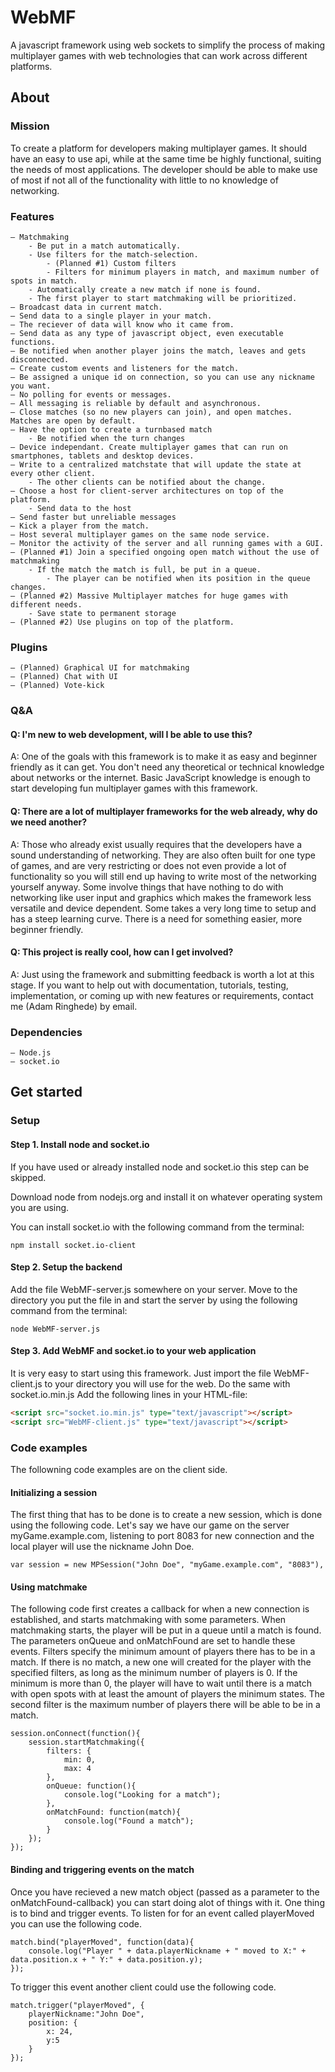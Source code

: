 #  WebMF

A javascript framework using web sockets to simplify the process of making multiplayer games with web technologies that can work across different platforms.

## About

### Mission

To create a platform for developers making multiplayer games. It should have an easy to use api, while at the same time be highly functional, suiting the needs of most applications. The developer should be able to make use of most if not all of the functionality with little to no knowledge of networking.

### Features
	– Matchmaking
		- Be put in a match automatically. 
		- Use filters for the match-selection.
			- (Planned #1) Custom filters
			- Filters for minimum players in match, and maximum number of spots in match. 
		- Automatically create a new match if none is found. 
		- The first player to start matchmaking will be prioritized. 
	– Broadcast data in current match.
	– Send data to a single player in your match.
	– The reciever of data will know who it came from.
	– Send data as any type of javascript object, even executable functions. 
	– Be notified when another player joins the match, leaves and gets disconnected.
	– Create custom events and listeners for the match. 
	– Be assigned a unique id on connection, so you can use any nickname you want. 
	– No polling for events or messages. 
	– All messaging is reliable by default and asynchronous.
	– Close matches (so no new players can join), and open matches. Matches are open by default.
	– Have the option to create a turnbased match 
		- Be notified when the turn changes
	– Device independant. Create multiplayer games that can run on smartphones, tablets and desktop devices. 
	– Write to a centralized matchstate that will update the state at every other client. 
		- The other clients can be notified about the change.
	– Choose a host for client-server architectures on top of the platform. 
		- Send data to the host
	– Send faster but unreliable messages
	– Kick a player from the match.
	– Host several multiplayer games on the same node service. 
	– Monitor the activity of the server and all running games with a GUI.
	– (Planned #1) Join a specified ongoing open match without the use of matchmaking
		- If the match the match is full, be put in a queue. 
			- The player can be notified when its position in the queue changes. 
	– (Planned #2) Massive Multiplayer matches for huge games with different needs.
		- Save state to permanent storage
	– (Planned #2) Use plugins on top of the platform.
	
### Plugins
	– (Planned) Graphical UI for matchmaking
	– (Planned) Chat with UI
	– (Planned) Vote-kick
	
### Q&A

#### Q: I'm new to web development, will I be able to use this?
A: One of the goals with this framework is to make it as easy and beginner friendly as it can get. 
You don't need any theoretical or technical knowledge about networks or the internet.
Basic JavaScript knowledge is enough to start developing fun multiplayer games with this framework. 

#### Q: There are a lot of multiplayer frameworks for the web already, why do we need another?
A: Those who already exist usually requires that the developers have a sound understanding 
of networking. They are also often built for one type of games, and are very restricting or 
does not even provide a lot of functionality so you will still end up having to write most of 
the networking yourself anyway. Some involve things that have nothing to do with networking 
like user input and graphics which makes the framework less versatile and device dependent.
Some takes a very long time to setup and has a steep learning curve. There is a need for 
something easier, more beginner friendly.  

#### Q: This project is really cool, how can I get involved?
A: Just using the framework and submitting feedback is worth a lot at this stage. 
If you want to help out with documentation, tutorials, testing, implementation, or coming up with new features or requirements, contact me (Adam Ringhede) by email. 
	
### Dependencies
	– Node.js
	– socket.io

## Get started

### Setup

#### Step 1. Install node and socket.io
If you have used or already installed node and socket.io this step can be skipped.

Download node from nodejs.org and install it on whatever operating system you are using.

You can install socket.io with the following command from the terminal:
``` Shell
npm install socket.io-client
```

#### Step 2. Setup the backend
Add the file WebMF-server.js somewhere on your server.
Move to the directory you put the file in and start the server by 
using the following command from the terminal:
``` Shell
node WebMF-server.js
```

#### Step 3. Add WebMF and socket.io to your web application
It is very easy to start using this framework. Just import the file WebMF-client.js to your directory
you will use for the web. Do the same with socket.io.min.js Add the following lines in your HTML-file:

```HTML
<script src="socket.io.min.js" type="text/javascript"></script>
<script src="WebMF-client.js" type="text/javascript"></script>
```

### Code examples
The followning code examples are on the client side. 

#### Initializing a session
The first thing that has to be done is to create a new session, which is done using the following code.
Let's say we have our game on the server myGame.example.com, listening to port 8083 for new connection and the local
player will use the nickname John Doe. 
```JS
var session = new MPSession("John Doe", "myGame.example.com", "8083"),
```
#### Using matchmake
The following code first creates a callback for when a new connection is established, and starts matchmaking
with some parameters. When matchmaking starts, the player will be put in a queue until a match is found.
The parameters onQueue and onMatchFound are set to handle these events. Filters specify the minimum amount of 
players there has to be in a match. If there is no match, a new one will created for the player with the specified
filters, as long as the minimum number of players is 0. If the minimum is more than 0, the player will have to wait
until there is a match with open spots with at least the amount of players the minimum states. The second filter is
the maximum number of players there will be able to be in a match. 
```JS
session.onConnect(function(){
	session.startMatchmaking({
		filters: {
			min: 0,
			max: 4
		},
		onQueue: function(){
			console.log("Looking for a match");
		},
		onMatchFound: function(match){
			console.log("Found a match");
		}
	});
});
```
#### Binding and triggering events on the match
Once you have recieved a new match object (passed as a parameter to the onMatchFound-callback) you can start doing 
alot of things with it. One thing is to bind and trigger events. To listen for for an event called playerMoved you
can use the following code.
```JS
match.bind("playerMoved", function(data){
	console.log("Player " + data.playerNickname + " moved to X:" + data.position.x + " Y:" + data.position.y);
});
```

To trigger this event another client could use the following code.
```JS
match.trigger("playerMoved", {
	playerNickname:"John Doe",
	position: {
		x: 24,
		y:5
	}
});
```

